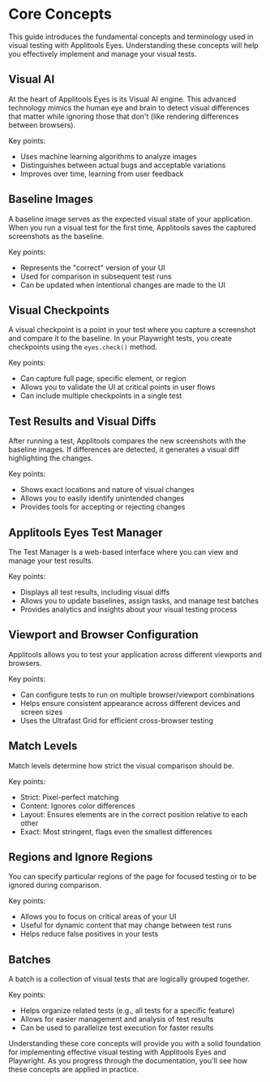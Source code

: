 # Core Concepts

This guide introduces the fundamental concepts and terminology used in visual testing with Applitools Eyes. Understanding these concepts will help you effectively implement and manage your visual tests.

## Visual AI

At the heart of Applitools Eyes is its Visual AI engine. This advanced technology mimics the human eye and brain to detect visual differences that matter while ignoring those that don't (like rendering differences between browsers).

Key points:

- Uses machine learning algorithms to analyze images
- Distinguishes between actual bugs and acceptable variations
- Improves over time, learning from user feedback

## Baseline Images

A baseline image serves as the expected visual state of your application. When you run a visual test for the first time, Applitools saves the captured screenshots as the baseline.

Key points:

- Represents the "correct" version of your UI
- Used for comparison in subsequent test runs
- Can be updated when intentional changes are made to the UI

## Visual Checkpoints

A visual checkpoint is a point in your test where you capture a screenshot and compare it to the baseline. In your Playwright tests, you create checkpoints using the `eyes.check()` method.

Key points:

- Can capture full page, specific element, or region
- Allows you to validate the UI at critical points in user flows
- Can include multiple checkpoints in a single test

## Test Results and Visual Diffs

After running a test, Applitools compares the new screenshots with the baseline images. If differences are detected, it generates a visual diff highlighting the changes.

Key points:

- Shows exact locations and nature of visual changes
- Allows you to easily identify unintended changes
- Provides tools for accepting or rejecting changes

## Applitools Eyes Test Manager

The Test Manager is a web-based interface where you can view and manage your test results.

Key points:

- Displays all test results, including visual diffs
- Allows you to update baselines, assign tasks, and manage test batches
- Provides analytics and insights about your visual testing process

## Viewport and Browser Configuration

Applitools allows you to test your application across different viewports and browsers.

Key points:

- Can configure tests to run on multiple browser/viewport combinations
- Helps ensure consistent appearance across different devices and screen sizes
- Uses the Ultrafast Grid for efficient cross-browser testing

## Match Levels

Match levels determine how strict the visual comparison should be.

Key points:

- Strict: Pixel-perfect matching
- Content: Ignores color differences
- Layout: Ensures elements are in the correct position relative to each other
- Exact: Most stringent, flags even the smallest differences

## Regions and Ignore Regions

You can specify particular regions of the page for focused testing or to be ignored during comparison.

Key points:

- Allows you to focus on critical areas of your UI
- Useful for dynamic content that may change between test runs
- Helps reduce false positives in your tests

## Batches

A batch is a collection of visual tests that are logically grouped together.

Key points:

- Helps organize related tests (e.g., all tests for a specific feature)
- Allows for easier management and analysis of test results
- Can be used to parallelize test execution for faster results

Understanding these core concepts will provide you with a solid foundation for implementing effective visual testing with Applitools Eyes and Playwright. As you progress through the documentation, you'll see how these concepts are applied in practice.
